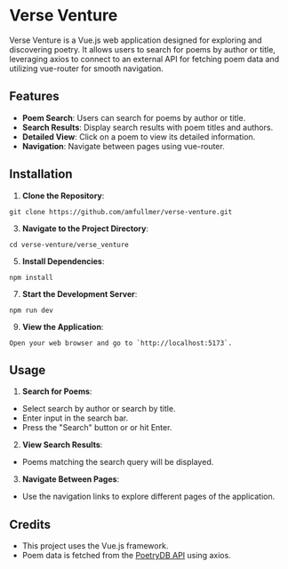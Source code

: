 # Verse Venture

Verse Venture is a Vue.js web application designed for exploring and discovering poetry. It allows users to search for poems by author or title, leveraging axios to connect to an external API for fetching poem data and utilizing vue-router for smooth navigation.

## Features

- **Poem Search**: Users can search for poems by author or title.
- **Search Results**: Display search results with poem titles and authors.
- **Detailed View**: Click on a poem to view its detailed information.
- **Navigation**: Navigate between pages using vue-router.

## Installation

1. **Clone the Repository**:
```plaintext
git clone https://github.com/amfullmer/verse-venture.git
```

3. **Navigate to the Project Directory**:
```plaintext
cd verse-venture/verse_venture
```

5. **Install Dependencies**:
```plaintext
npm install
```

7. **Start the Development Server**:
```plaintext
npm run dev
```

9. **View the Application**:
```plaintext
Open your web browser and go to `http://localhost:5173`.
```

## Usage

1. **Search for Poems**:
- Select search by author or search by title.
- Enter input in the search bar.
- Press the "Search" button or or hit Enter.

2. **View Search Results**:
- Poems matching the search query will be displayed.

3. **Navigate Between Pages**:
- Use the navigation links to explore different pages of the application.

## Credits

- This project uses the Vue.js framework.
- Poem data is fetched from the [PoetryDB API](https://github.com/thundercomb/poetrydb) using axios.

